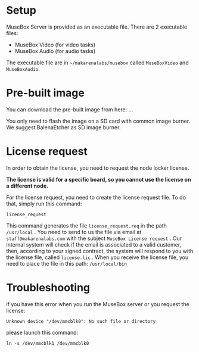 # Setup

MuseBox Server is provided as an executable file.
There are 2 executable files:
- MuseBox Video (for video tasks)
- MuseBox Audio (for audio tasks)
  
The executable file are in `~/makarenalabs/musebox` called `MuseBoxVideo` and `MuseBoxAudio`. 


# Pre-built image
You can download the pre-built image from here: ...

You only need to flash the image on a SD card with common image burner. We suggest BalenaEtcher as SD image burner.


# License request

In order to obtain the license, you need to request the node locker license.

**The license is valid for a specific board, so you cannot use the license on a different node.**

For the license request, you need to create the license request file. To do that, simply run this command:

`license_request`

This command generates the file `license_request.req` in the path `/usr/local` . You need to send to us the file via email at `staff@makarenalabs.com` with the subject `MuseBox License request` .
Our internal system will check if the email is associated to a valid customer, then, according to your signed contract, the system will respond to you with the license file, called `license.lic` .
When you receive the license file, you need to place the file in this path:
`/usr/local/bin`

# Troubleshooting

if you have this error when you run the MuseBox server or you request the license: 

`Unknown device "/dev/mmcblk0": No such file or directory` 

please launch this command: 

`ln -s /dev/mmcblk1 /dev/mmcblk0`